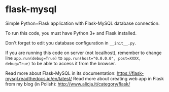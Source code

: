 # flask-mysql
Simple Python+Flask application with Flask-MySQL database connection.

To run this code, you must have Python 3+ and Flask installed.

Don't forget to edit you database configuration in `__init__.py`.

If you are running this code on server (not localhost), remember to change line `app.run(debug=True)` to `app.run(host="0.0.0.0", post=XXXX, debug=True)` to be able to access it from the browser.


Read more about Flask-MySQL in its documentation: https://flask-mysql.readthedocs.io/en/latest/
Read more about creating web app in Flask from my blog (in Polish): http://www.alicja.it/category/flask/
